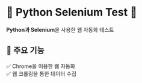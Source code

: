 # 🐍 Python Selenium Test 🚀  

**Python과 Selenium**을 사용한 웹 자동화 테스트

## 📌 주요 기능  
✅ Chrome을 이용한 웹 자동화  
✅ 웹 크롤링을 통한 데이터 수집
